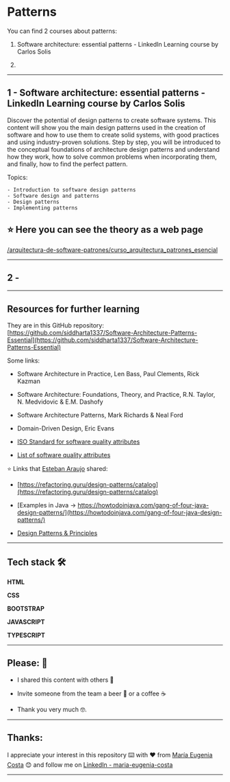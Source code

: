 # Patterns

You can find 2 courses about patterns:

1.  Software architecture: essential patterns - LinkedIn Learning course by Carlos Solis

2.

---

## 1 - Software architecture: essential patterns - LinkedIn Learning course by Carlos Solis

Discover the potential of design patterns to create software systems. This content will show you the main design patterns used in the creation of software and how to use them to create solid systems, with good practices and using industry-proven solutions. Step by step, you will be introduced to the conceptual foundations of architecture design patterns and understand how they work, how to solve common problems when incorporating them, and finally, how to find the perfect pattern.

Topics:

```
- Introduction to software design patterns
- Software design and patterns
- Design patterns
- Implementing patterns
```

## :star: Here you can see the theory as a web page

[/arquitectura-de-software-patrones/curso_arquitectura_patrones_esencial](https://eugenia1984.github.io/arquitectura-de-software-patrones/curso_arquitectura_patrones_esencial)

---

## 2 - 

---

## Resources for further learning

They are in this GitHub repository: [https://github.com/siddharta1337/Software-Architecture-Patterns-Essential](https://github.com/siddharta1337/Software-Architecture-Patterns-Essential)

Some links:

- Software Architecture in Practice, Len Bass, Paul Clements, Rick Kazman

- Software Architecture: Foundations, Theory, and Practice, R.N. Taylor, N. Medvidovic & E.M. Dashofy

- Software Architecture Patterns, Mark Richards & Neal Ford

- Domain-Driven Design, Eric Evans

- [ISO Standard for software quality attributes](https://www.iso.org/standard/35733.html)

- [List of software quality attributes](https://en.wikipedia.org/wiki/List_of_system_quality_attributes)

:star: Links that [Esteban Araujo](https://www.linkedin.com/in/esteban-araujo/) shared:

- [https://refactoring.guru/design-patterns/catalog](https://refactoring.guru/design-patterns/catalog)

- [Examples in Java -> https://howtodoinjava.com/gang-of-four-java-design-patterns/](https://howtodoinjava.com/gang-of-four-java-design-patterns/)

- [Design Patterns & Principles](https://www.youtube.com/playlist?app=desktop&list=PLLWMQd6PeGY3ob0Ga6vn1czFZfW6e-FLr)


---

## Tech stack 🛠️

**HTML**

**CSS** 

**BOOTSTRAP**

**JAVASCRIPT**

**TYPESCRIPT**

---

## Please: 🎁

- I shared this content with others 📢

- Invite someone from the team a beer 🍺 or a coffee ☕

- Thank you very much 🤓.

---


## Thanks:

I appreciate your interest in this repository ⌨️ with ❤️ from [María Eugenia Costa](https://github.com/eugenia1984) 😊 and follow me on [LinkedIn - maria-eugenia-costa](https://www.linkedin.com/in/maria-eugenia-costa/)

---
